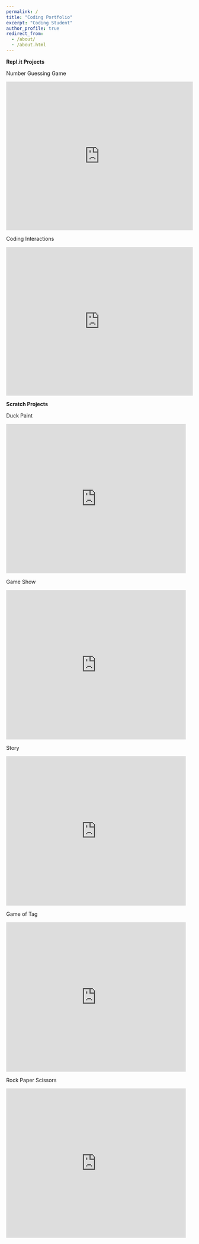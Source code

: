 ```yaml
---
permalink: /
title: "Coding Portfolio"
excerpt: "Coding Student"
author_profile: true
redirect_from: 
  - /about/
  - /about.html
---
```


<b>Repl.it Projects</b>
<p>Number Guessing Game</p>
<iframe height="400px" width="100%" src="https://repl.it/@JASONPHO/Code?lite=true" scrolling="no" frameborder="no" allowtransparency="true" allowfullscreen="true" sandbox="allow-forms allow-pointer-lock allow-popups allow-same-origin allow-scripts allow-modals"></iframe>

<p>Coding Interactions</p>
<iframe height="400px" width="100%" src="https://repl.it/@JASONPHO/Hack-A-Thon?lite=true" scrolling="no" frameborder="no" allowtransparency="true" allowfullscreen="true" sandbox="allow-forms allow-pointer-lock allow-popups allow-same-origin allow-scripts allow-modals"></iframe>



<b>Scratch Projects</b>

<p>Duck Paint</p>
<iframe src="https://scratch.mit.edu/projects/339464950/embed" allowtransparency="true" width="485" height="402" frameborder="0" scrolling="no" allowfullscreen></iframe>

<p>Game Show</p>
<iframe src="https://scratch.mit.edu/projects/333062479/embed" allowtransparency="true" width="485" height="402" frameborder="0" scrolling="no" allowfullscreen></iframe> 

<p>Story</p>
<iframe src="https://scratch.mit.edu/projects/329601821/embed" allowtransparency="true" width="485" height="402" frameborder="0" scrolling="no" allowfullscreen></iframe>

<p>Game of Tag</p>
<iframe src="https://scratch.mit.edu/projects/331277190/embed" allowtransparency="true" width="485" height="402" frameborder="0" scrolling="no" allowfullscreen></iframe>

<p>Rock Paper Scissors</p>
<iframe src="https://scratch.mit.edu/projects/341021820/embed" allowtransparency="true" width="485" height="402" frameborder="0" scrolling="no" allowfullscreen></iframe>




